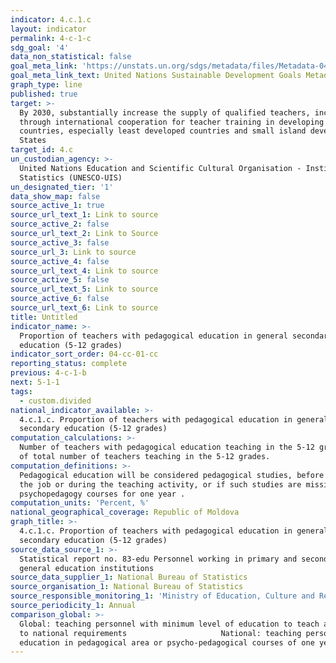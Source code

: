 ```yaml
---
indicator: 4.c.1.c
layout: indicator
permalink: 4-c-1-c
sdg_goal: '4'
data_non_statistical: false
goal_meta_link: 'https://unstats.un.org/sdgs/metadata/files/Metadata-04-0C-01.pdf '
goal_meta_link_text: United Nations Sustainable Development Goals Metadata (PDF 218 KB)
graph_type: line
published: true
target: >-
  By 2030, substantially increase the supply of qualified teachers, including
  through international cooperation for teacher training in developing
  countries, especially least developed countries and small island developing
  States
target_id: 4.c
un_custodian_agency: >-
  United Nations Education and Scientific Cultural Organisation - Institute of
  Statistics (UNESCO-UIS)
un_designated_tier: '1'
data_show_map: false
source_active_1: true
source_url_text_1: Link to source
source_active_2: false
source_url_text_2: Link to Source
source_active_3: false
source_url_3: Link to source
source_active_4: false
source_url_text_4: Link to source
source_active_5: false
source_url_text_5: Link to source
source_active_6: false
source_url_text_6: Link to source
title: Untitled
indicator_name: >-
  Proportion of teachers with pedagogical education in general secondary
  education (5-12 grades)
indicator_sort_order: 04-cc-01-cc
reporting_status: complete
previous: 4-c-1-b
next: 5-1-1
tags:
  - custom.divided
national_indicator_available: >-
  4.c.1.c. Proportion of teachers with pedagogical education in general
  secondary education (5-12 grades)
computation_calculations: >-
  Number of teachers with pedagogical education teaching in the 5-12 grades out
  of total number of teachers teaching in the 5-12 grades.
computation_definitions: >-
  Pedagogical education will be considered pedagogical studies, before getting
  the job or during the teaching activity, or if such studies are missing -
  psychopedagogy courses for one year .
computation_units: 'Percent, %'
national_geographical_coverage: Republic of Moldova
graph_title: >-
  4.c.1.c. Proportion of teachers with pedagogical education in general
  secondary education (5-12 grades)
source_data_source_1: >-
  Statistical report no. 83-edu Personnel working in primary and secondary
  general education institutions
source_data_supplier_1: National Bureau of Statistics
source_organisation_1: National Bureau of Statistics
source_responsible_monitoring_1: 'Ministry of Education, Culture and Research'
source_periodicity_1: Annual
comparison_global: >-
  Global: teaching personnel with minimum level of education to teach according
  to national requirements                     National: teaching personnel with
  education in pedagogical area or psycho-pedagogical courses of one year
---
```

